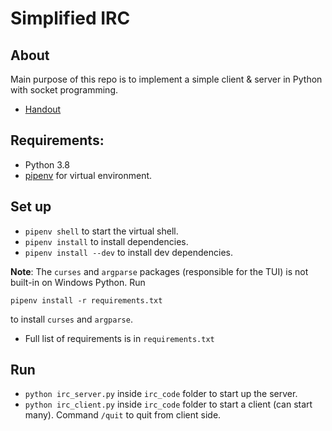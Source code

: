 # Simplified IRC

## About
Main purpose of this repo is to implement a simple client & server in Python with socket programming.

+ [Handout](./A2_socket_programming.pdf)

## Requirements:

+ Python 3.8
+ [pipenv](https://github.com/pypa/pipenv) for virtual environment.

## Set up
+ `pipenv shell` to start the virtual shell.
+ `pipenv install` to install dependencies.
+ `pipenv install --dev` to install dev dependencies.

**Note**: The `curses` and `argparse` packages (responsible for the TUI) is not built-in on Windows Python. Run 

```
pipenv install -r requirements.txt
```

to install `curses` and `argparse`.

+ Full list of requirements is in `requirements.txt`

## Run
+ `python irc_server.py` inside `irc_code` folder to start up the server.
+ `python irc_client.py` inside `irc_code` folder to start a client (can start many). Command `/quit` to quit from client side.
